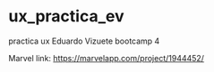 # ux_practica_ev
practica ux Eduardo Vizuete bootcamp 4

Marvel link: https://marvelapp.com/project/1944452/
